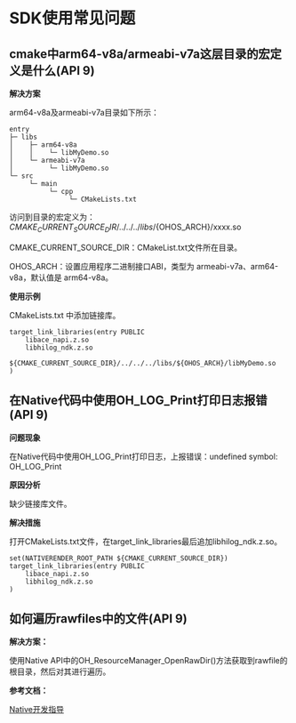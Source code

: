 # SDK使用常见问题


## cmake中arm64-v8a/armeabi-v7a这层目录的宏定义是什么(API 9)

**解决方案**

arm64-v8a及armeabi-v7a目录如下所示：

```
entry
├─ libs
│    ├─ arm64-v8a
│    │    └─ libMyDemo.so
│    └─ armeabi-v7a
│         └─ libMyDemo.so
└─ src
     └─ main
          └─ cpp
               └─ CMakeLists.txt
```

访问到目录的宏定义为：${CMAKE_CURRENT_SOURCE_DIR}/../../../libs/${OHOS_ARCH}/xxxx.so

CMAKE_CURRENT_SOURCE_DIR：CMakeList.txt文件所在目录。

OHOS_ARCH：设置应用程序二进制接口ABI，类型为 armeabi-v7a、arm64-v8a，默认值是 arm64-v8a。

**使用示例**

CMakeLists.txt 中添加链接库。

```
target_link_libraries(entry PUBLIC
    libace_napi.z.so
    libhilog_ndk.z.so
    ${CMAKE_CURRENT_SOURCE_DIR}/../../../libs/${OHOS_ARCH}/libMyDemo.so
)
```


## 在Native代码中使用OH_LOG_Print打印日志报错(API 9)

**问题现象**

在Native代码中使用OH_LOG_Print打印日志，上报错误：undefined symbol: OH_LOG_Print

**原因分析**

缺少链接库文件。

**解决措施**

打开CMakeLists.txt文件，在target_link_libraries最后追加libhilog_ndk.z.so。

```
set(NATIVERENDER_ROOT_PATH ${CMAKE_CURRENT_SOURCE_DIR})
target_link_libraries(entry PUBLIC
    libace_napi.z.so
    libhilog_ndk.z.so
)
```


## 如何遍历rawfiles中的文件(API 9)

**解决方案：**

使用Native API中的OH_ResourceManager_OpenRawDir()方法获取到rawfile的根目录，然后对其进行遍历。

**参考文档：**

[Native开发指导](../reference/apis-localization-kit/rawfile.md)

